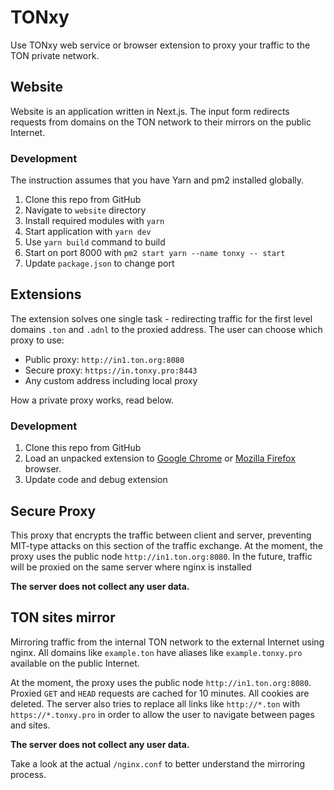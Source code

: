 # TONxy
Use TONxy web service or browser extension to proxy your traffic to the TON private network.


## Website
Website is an application written in Next.js. 
The input form redirects requests from domains on the TON network to their mirrors on the public Internet.

### Development
The instruction assumes that you have Yarn and pm2 installed globally.

1. Clone this repo from GitHub
2. Navigate to `website` directory
3. Install required modules with `yarn`
4. Start application with `yarn dev`
5. Use `yarn build` command to build
6. Start on port 8000 with `pm2 start yarn --name tonxy -- start`
7. Update `package.json` to change port


## Extensions
The extension solves one single task - redirecting 
traffic for the first level domains `.ton` and `.adnl` to the proxied address. 
The user can choose which proxy to use:
- Public proxy: `http://in1.ton.org:8080`
- Secure proxy: `https://in.tonxy.pro:8443`
- Any custom address including local proxy

How a private proxy works, read below.

### Development
1. Clone this repo from GitHub
2. Load an unpacked extension to [Google Chrome](https://developer.chrome.com/docs/extensions/mv3/getstarted/development-basics/#load-unpacked) or [Mozilla Firefox](https://developer.mozilla.org/en-US/docs/Mozilla/Add-ons/WebExtensions/Your_first_WebExtension#installing) browser.
3. Update code and debug extension


## Secure Proxy
This proxy that encrypts the traffic between client and server, preventing MIT-type attacks on this section of the traffic exchange. At the moment, the proxy uses the public node `http://in1.ton.org:8080`. In the future, traffic will be proxied on the same server where nginx is installed

**The server does not collect any user data.**


## TON sites mirror
Mirroring traffic from the internal TON network to the external Internet using nginx. 
All domains like `example.ton` have aliases like `example.tonxy.pro` available on the public Internet.

At the moment, the proxy uses the public node `http://in1.ton.org:8080`. 
Proxied `GET` and `HEAD` requests are cached for 10 minutes. All cookies are deleted.
The server also tries to replace all links like `http://*.ton` with `https://*.tonxy.pro` in order to allow the user to navigate between pages and sites.

**The server does not collect any user data.**

Take a look at the actual `/nginx.conf` to better understand the mirroring process.